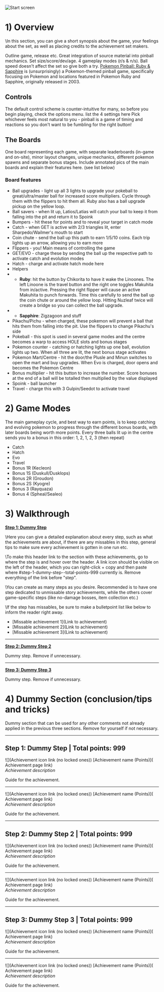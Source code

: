 ![Start screen](https://media.retroachievements.org/Images/000658.png)

# 1) Overview

\In this section, you can give a short synopsis about the game, your feelings about the set, as well as placing credits to the achievement set makers.

Outline game, release etc. Great integration of source material into pinball mechanics. Set size/score/dev/age. 4 gameplay modes (r/s & n/s). Ball speed doesn't affect the set so give both a try.
[Pokemon Pinball: Ruby & Sapphire](https://retroachievements.org/game/789) is (unsurprisingly) a Pokemon-themed pinball game, specifically focusing on  Pokemon and locations featured in Pokemon Ruby and Sapphire, originally released in 2003.
## Controls
The default control scheme is counter-intuitive for many, so before you begin playing, check the options menu. 
list the 4 settings here
Pick whichever feels most natural to you - pinball is a game of timing and reactions so you don't want to be fumbling for the right button!
## The Boards
One board representing each game, with separate leaderboards (in-game and on-site), minor layout changes, unique mechanics, different pokemon spawns and separate bonus stages. Include annotated pics of the main boards and explain their features here. (see list below)
### Board features
* Ball upgrades - light up all 3 lights to upgrade your pokeball to great/ultra/master ball for increased score multipliers. Cycle through them with the flippers to hit them all. Ruby also has a ball upgrade pickup on the yellow loop.
* Ball savers - when lit up, Latios/Latias will catch your ball to keep it from falling into the pit and return it to Spoink
* Bumpers - hit these for points and to reveal your target in catch mode
* Catch - when GET is active with 2/3 triangles lit, enter Sharpedo/Wailmer's mouth to start
* Coin chute - send the ball up this path to earn 1/5/10 coins. Each trip lights up an arrow, allowing you to earn more
* Flippers - you! Main means of controlling the game
* GET/EVO - charge these by sending the ball up the respective path to activate catch and evolution modes
* Hatch - charge and activate hatch mode here
* Helpers
* - **Ruby**: hit the button by Chikorita to have it wake the Linoones. The left Linoone is the travel button and the right one toggles Makuhita from in/active. Pressing the right flipper will cause an active Makuhita to punch forwards. Time this carefully to send the ball up the coin chute or around the yellow loop. Hitting Nuzleaf twice will create a bridge so you can collect the ball upgrade.
* - **Sapphire**: Zigzagoon and stuff
* Pikachu/Pichu - when charged, these pokemon will prevent a ball that hits them from falling into the pit. Use the flippers to change Pikachu's side
* Pokeball - this spot is used in several game modes and the centre becomes a warp to access HOLE slots and bonus stages
* Pokemon counter - catching or hatching lights up one ball, evolution lights up two. When all three are lit, the next bonus stage activates
* Pokemon Mart/Centre - hit the door/the Plusle and Minun switches to open the mart and buy upgrades. When Evo is charged, door opens and becomes the Pokemon Centre
* Bonus multiplier - hit this button to increase the number. Score bonuses at the end of a ball will be totalled then multiplied by the value displayed
* Spoink - ball launcher
* Travel - charge this with 3 Gulpin/Seedot to activate travel
# 2) Game Modes
The main gameplay cycle, and best way to earn points, is to keep catching and evolving pokemon to progress through the different bonus boards, with later boards being worth more points. Every three balls lit up in the centre sends you to a bonus in this order: 1, 2, 1, 2, 3 (then repeat)
* Catch
* Hatch
* Evo
* Travel
* Bonus 1R (Kecleon)
* Bonus 1S (Duskull/Dusklops)
* Bonus 2R (Groudon)
* Bonus 2S (Kyogre)
* Bonus 3 (Rayquaza)
* Bonus 4 (Spheal/Sealeo)

# 3) Walkthrough

[**Step 1: Dummy Step**](#step-1-dummy-step--total-points-999)

\Here you can give a detailed explanation about every step, such as what the achievements are about, if there are any missables in this step, general tips to make sure every achievement is gotten in one run etc.

\To make this header link to the section with these achievements, go to where the step is and hover over the header. A link icon should be visible on the left of the header, which you can right-click + copy and then paste where #step-1-dummy-step--total-points-999 currently is. Remove everything of the link before "step".

\You can create as many steps as you desire. Recommended is to have one step dedicated to unmissable story achievements, while the others cover game-specific steps (like no-damage bosses, item collection etc.)

\If the step has missables, be sure to make a bulletpoint list like below to inform the reader right away.

* [Missable achievement 1](Link to achievement)
* [Missable achievement 2](Link to achievement)
* [Missable achievement 3](Link to achievement)

***

[**Step 2: Dummy Step 2**](#step-2-dummy-step-2--total-points-999)

Dummy step. Remove if unnecessary.

***

[**Step 3: Dummy Step 3**](#step-3-dummy-step-3--total-points-999)

Dummy step. Remove if unnecessary.

# 4) Dummy Section (conclusion/tips and tricks)

Dummy section that can be used for any other comments not already applied in the previous three sections. Remove for yourself if not necessary.

***

## Step 1: Dummy Step | **Total points: 999**

![](Achievement icon link (no locked ones)) [Achievement name (Points)]( Achievement page link)   
_Achievement description_

Guide for the achievement.

***

![](Achievement icon link (no locked ones)) [Achievement name (Points)]( Achievement page link)   
_Achievement description_

Guide for the achievement.

***

## Step 2: Dummy Step 2 | **Total points: 999**

![](Achievement icon link (no locked ones)) [Achievement name (Points)]( Achievement page link)   
_Achievement description_

Guide for the achievement.

***

![](Achievement icon link (no locked ones)) [Achievement name (Points)]( Achievement page link)   
_Achievement description_

Guide for the achievement.

***

## Step 3: Dummy Step 3 | **Total points: 999**

![](Achievement icon link (no locked ones)) [Achievement name (Points)]( Achievement page link)   
_Achievement description_

Guide for the achievement.

***

![](Achievement icon link (no locked ones)) [Achievement name (Points)]( Achievement page link)   
_Achievement description_

Guide for the achievement.

